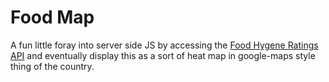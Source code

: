 Food Map
========

A fun little foray into server side JS by accessing the [Food Hygene Ratings
API](http://api.ratings.food.gov.uk/) and eventually display this as a sort of
heat map in google-maps style thing of the country.
